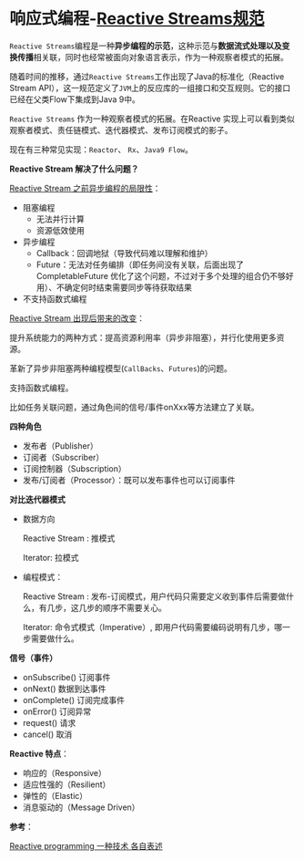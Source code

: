 # 响应式编程-[Reactive Streams规范](https://github.com/reactive-streams/reactive-streams-jvm)

`Reactive Streams`编程是一种**异步编程的示范**，这种示范与**数据流式处理以及变换传播**相关联，同时也经常被面向对象语言表示，作为一种观察者模式的拓展。

随着时间的推移，通过`Reactive Streams`工作出现了Java的标准化（Reactive Stream API），这一规范定义了`JVM`上的反应库的一组接口和交互规则。它的接口已经在父类Flow下集成到Java 9中。

`Reactive Streams`  作为一种观察者模式的拓展。在Reactive 实现上可以看到类似观察者模式、责任链模式、迭代器模式、发布订阅模式的影子。

现在有三种常见实现：`Reactor`、 `Rx`、`Java9 Flow`。

**Reactive Stream 解决了什么问题？**

<u>Reactive Stream 之前异步编程的局限性</u>：

+ 阻塞编程
  + 无法并行计算
  + 资源低效使用
+ 异步编程
  + Callback：回调地狱（导致代码难以理解和维护）
  + Future：无法对任务编排（即任务间没有关联，后面出现了 CompletableFuture 优化了这个问题，不过对于多个处理的组合仍不够好用）、不确定何时结束需要同步等待获取结果
+ 不支持函数式编程

<u>Reactive Stream 出现后带来的改变</u>：

提升系统能力的两种方式：提高资源利用率（异步非阻塞），并行化使用更多资源。

革新了异步非阻塞两种编程模型(`CallBacks`、`Futures`)的问题。

支持函数式编程。

比如任务关联问题，通过角色间的信号/事件onXxx等方法建立了关联。

**四种角色**

+ 发布者（Publisher）
+ 订阅者（Subscriber）
+ 订阅控制器（Subscription）
+ 发布/订阅者（Processor）：既可以发布事件也可以订阅事件

**对比迭代器模式**

+ 数据方向

  Reactive Stream : 推模式

  Iterator: 拉模式

+ 编程模式：

  Reactive Stream : 发布-订阅模式，用户代码只需要定义收到事件后需要做什么，有几步，这几步的顺序不需要关心。

  Iterator: 命令式模式（Imperative）, 即用户代码需要编码说明有几步，哪一步需要做什么。

**信号（事件）**

+ onSubscribe() 订阅事件
+ onNext() 数据到达事件
+ onComplete() 订阅完成事件
+ onError() 订阅异常
+ request() 请求
+ cancel() 取消

**Reactive 特点**：

- 响应的（Responsive）
- 适应性强的（Resilient）
- 弹性的（Elastic）
- 消息驱动的（Message Driven）

**参考**：

[Reactive programming 一种技术 各自表述](https://mercyblitz.github.io/2018/07/25/Reactive-Programming-%E4%B8%80%E7%A7%8D%E6%8A%80%E6%9C%AF-%E5%90%84%E8%87%AA%E8%A1%A8%E8%BF%B0/)

